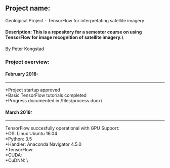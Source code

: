 ## Project name:
Geological Project - TensorFlow for interpretating satellite imagery

#### Description: This is a repository for a semester course on using TensorFlow for image recognition of satellite imagery.\
By Peter Kongstad

### Project overview:

#### February 2018:
----------------------------------------------------
*Project startup approved\
*Basic TensorFlow tutorials completed\
*Progress documented in /files/process.docx\

#### March 2018:
----------------------------------------------------
TensorFlow succesfully operational with GPU Support:\
*OS: Linux Ubuntu 16.04\
*Python: 3.5\
*Handler: Anaconda Navigator 4.5.0\
*TensorFlow: \
*CUDA: \
*CuDNN: \


